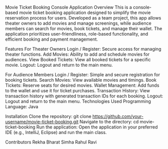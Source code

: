 Movie Ticket Booking Console Application
Overview
This is a console-based movie ticket booking application designed to simplify the movie reservation process for users. 
Developed as a team project, this app allows theater owners to add movies and manage screenings, while audience members can search for movies, book tickets, and manage their wallet.
The application prioritizes user-friendliness, role-based functionality, and efficient booking and payment management.

Features
For Theater Owners
Login / Register: Secure access for managing theater functions.
Add Movies: Ability to add and schedule movies for audiences.
View Booked Tickets: View all booked tickets for a specific movie.
Logout: Logout and return to the main menu.

For Audience Members
Login / Register: Simple and secure registration for booking tickets.
Search Movies: View available movies and timings.
Book Tickets: Reserve seats for desired movies.
Wallet Management: Add funds to the wallet and use it for ticket purchases.
Transaction History: View transaction history with generated transaction IDs for each booking.
Logout: Logout and return to the main menu.
Technologies Used
Programming Language: Java

Installation
Clone the repository:
git clone https://github.com/your-username/movie-ticket-booking.git
Navigate to the directory:
cd movie-ticket-booking
Run the application: Open the application in your preferred IDE (e.g., IntelliJ, Eclipse) and run the main class.

Contributors
Rekha
Bharat Simha
Rahul
Ravi
